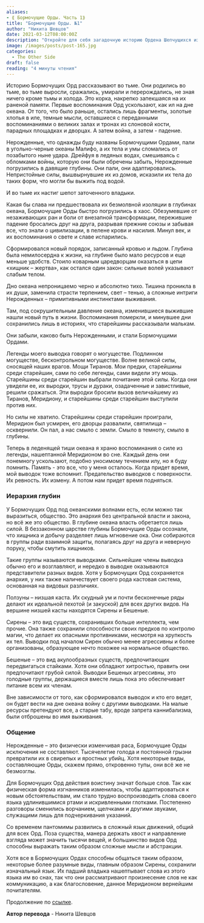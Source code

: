 ```yaml
---
aliases: 
- ⟪ Бормочущие Орды. Часть 1⟫
title: "Бормочущие Орды. №1"
author: "Никита Шевцов"
date: 2021-03-12T08:00:00Z
description: "Откройте для себя загадочную историю Ордена Шепчущихся из сеттинга «The Other Side». Их воспоминания — фрагменты утраченного прошлого, времени великих залов, тронов из слоновой кости и великих дворцов. Брошенные в угольно-черные океаны The Other Side, их тела и разум были разбиты забытым ударом войны, которую они обречены забыть. Тем не менее, они адаптировались и выжили, охваченные невыразимыми силами, которые позволяют им процветать под водой."
image: /images/posts/post-165.jpg
categories:
  - The Other Side
draft: false
reading: "4 минуты чтения"
---
```


Историю Бормочущих Орд рассказывают во тьме. Они родились во тьме, во тьме выросли, сражались, умирали и перерождались, не зная ничего кроме тьмы и холода. Это корка, накрепко запекшаяся на их раненой памяти. Первые воспоминания Орд ускользают, как ил на дне океана. От того, что было раньше, остались лишь фрагменты, золотые хлопья в иле, темные мысли, оставшиеся с переданными воспоминаниями о великих залах и тронах из слоновой кости, парадных площадках и дворцах. А затем война, а затем - падение.

Нерожденные, что однажды буду названы Бормочущими Ордами, пали в угольно-черные океаны Малифо, а их тела и умы сломались от позабытого ныне удара. Дрейфуя в ледяных водах, смешиваясь с обломками войны, которую они были обречены забыть, Нерожденные погрузились в давящие глубины. Они пали, они адаптировались. Непристойные силы, вышвырнувшие их из домов, исказили их тела до таких форм, что могли бы выжить под водой.

И во тьме их настиг шепот заточенного владыки.

Какая бы слава ни предшествовала их безмолвной изоляции в глубинах океана, Бормочущие Орды быстро погрузились в хаос. Обезумевшие от незаживающих ран и боли от внезапной трансформации, пережившие падение бросались друг на друга, разрывая прежние союзы и забывая все, что знали о цивилизации, в пелене крови и насилия. Минул век, и их воспоминания о свете и славе испарились.

Сформировался новый порядок, записанный кровью и льдом. Глубина была немилосердна к жизни, на глубине было мало ресурсов и еще меньше удобств. Стоило коварным царедворцам оказаться в цепи «хищник – жертва», как остался один закон: сильные волей указывают слабым телом.

Дно океана непроницаемо черно и абсолютно тихо. Тишина проникла в их души, заменила страсти терпением, свет – тенью, а сложные интриги Нерожденных – примитивными инстинктами выживания.

Там, под сокрушительным давление океана, изменившиеся выжившие нашли новый путь в жизни. Воспоминания померкли, и минувшее дни сохранились лишь в историях, что старейшины рассказывали малькам.

Они забыли, каково быть Нерожденными, и стали Бормочущими Ордами.

Легенды моего выводка говорят о могуществе. Подлинном могуществе, бесконтрольном могуществе. Волне великой силы, сносящей наших врагов. Мощи Тиранов. Мои предки, старейшины среди старейшин, сами по себе легенды, сами видели эту мощь. Старейшины среди старейшин выбрали почитание этой силы. Когда они увидели ее, их выродки, трусы и дураки, озадаченные и завистливые, решили сражаться. Эти выродки бросили вызов величайшему из Тиранов, Меридиону, и старейшины среди старейшин выступили против них.

Но силы не хватило. Старейшины среди старейшин проиграли, Меридион был усмирен, его дворцы развалили, святилища – осквернили. Он пал, а нас смыло с земли. Смыло в темноту, смыло в глубины.

Теперь в леденящей тиши океана я храню воспоминания о силе из легенды, нашептанной Меридионом во сне. Каждый день они понемногу ускользают, подобно уносимому течением илу, но я буду помнить. Память - это все, что у меня осталось. Когда придет время, мой выводок тоже вспомнит. Предательство выводков с поверхности. Их ревность. Их измену. А потом нам придет время подняться.

### Иерархия глубин

У Бормочущих Орд под океанскими волнами есть, если можно так выразиться, общество. Это анархия без центральной власти и закона, но всё же это общество. В глубине океана власть обретается лишь силой. В беззаконном царстве глубины Бормочущие Орды осознали, что хищника и добычу разделяет лишь мгновение ока. Они собираются в группы ради взаимной защиты, полагаясь друг на друга и неверную поруку, чтобы смутить хищников.

Такие группы называются выводками. Сильнейшие члены выводка обычно его и возглавляют, и нередко в выводке оказываются представители разных видов. Хотя у Бормочущих Орд сохраняется анархия, у них также наличествует своего рода кастовая система, основанная на видовых различиях.

Ползуны – низшая каста. Их скудный ум и почти бесконечные ряды делают их идеальной пехотой (и закуской) для всех других видов. На вершине низшей касты находятся Сирены и Бешеные.

Сирены – это вид существ, сохранивших больше интеллекта, чем прочие. Она также сохранили способности своих предков по контролю магии, что делает их опасными противниками, несмотря на хрупкость их тел. Выводки под началом Сирен обычно менее агрессивны и более организованы, образующее нечто похожее на нормальное общество.

Бешеные – это вид акулообразных существ, предпочитающих передвигаться стайками. Хотя они обладают хитростью, править они предпочитают грубой силой. Выводки Бешеных агрессивны, это голодные группы, держащиеся вместе лишь пока это обеспечивает питание всем их членам.

Вне зависимости от того, как сформировался выводок и кто его ведет, он будет вести на дне океана войну с другими выводками. На малые ресурсы претендуют все, а старые табу, вроде запрета каннибализма, были отброшены во имя выживания.

### Общение

Нерожденные – это физически изменчивая раса, Бормочущие Орды исключения не составляют. Тысячелетие голода и постоянной грызни превратили их в свирепых и яростных убийц. Хотя некоторые виды, составляющие Орды, скажем прямо, откровенно тупы, они всё же не безмозглы.

Для Бормочущих Орд действия воистину значат больше слов. Так как физическая форма изгнанников изменилась, чтобы адаптироваться к новым обстоятельствам, им стало трудно воспроизводить слова своего языка удлинившимися ртами и искривленными глотками. Постепенно разговоры сменились ворчанием, щелчками и другими звуками, служащими лишь для подчеркивания указаний.

Со временем пантомимы развились в сложный язык движений, общий для всех Орд. Поза существа, манера держать хвост и направление взгляда может значить тысячи вещей, и большинство видов Орд способны выражать таким образом сложные мысли и абстракции.

Хотя все в Бормочущих Ордах способны общаться таким образом, некоторые более разумные виды, главным образом Сирены, сохранили изначальный язык. Их падший владыка нашептывает слова из этого языка им во снах, так что они рассматривают произнесение слов не как коммуникацию, а как благословение, данное Меридионом вернейшим почитателям.


Продолжение по [ссылке](http://malifaux.vercel.app/posts/post-166).


**Автор перевода** - Никита Шевцов